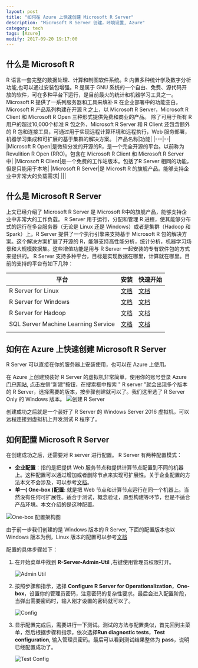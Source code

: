 ```yaml
---
layout: post
title: "如何在 Azure 上快速创建 Microsoft R Server"
description: "Microsoft R Server 创建，环境设置, Azure"
category: tech
tags: [Azure]
modify: 2017-09-20 19:17:00
---
```


## 什么是 Microsoft R
R 语言一套完整的数据处理、计算和制图软件系统。R 内置多种统计学及数字分析功能,也可以通过安装包增强。R 是属于 GNU 系统的一个自由、免费、源代码开放的软件，可在多种平台下运行，是目前最火的统计和机器学习工具之一。
Microsoft R 提供了一系列服务器和工具来填补 R 在企业部署中的功能空白。Microsoft R 产品系列构建在开源 R 之上，以 Microsoft R Server，Microsoft R Client 和 Microsoft R Open 三种形式提供免费和商业的产品。 除了可用于所有 R 用户的超过10,000个标准 R 包之外，Microsoft R Server 和 R Client 还包含额外的 R 包和连接工具，可通过用于实现远程计算环境和远程执行，Web 服务部署，机器学习集成和可扩展的基于集群的解决方案。
|产品名称|功能|
|---|--|
|Microsoft R Open|是微软分发的开源的R，是一个完全开源的平台。以前称为 Revulition R Open (RRO)。包含在 Microsoft R Client 和 Microsoft R Server 中|
|Microsoft R Client|是一个免费的工作站版本。包括了R Server 相同的功能，但是只能用于本地|
|Microsoft R Server|是 Microsft R 的旗舰产品。能够支持企业中非常大的负载需求|
|||


## 什么是 Microsoft R Server
上文已经介绍了 Microsoft R Server 是 Microsoft R中的旗舰产品，能够支持企业中非常大的工作负载。 R Server 用于运行，分配和管理 R 进程，使其能够分布式的运行在多台服务器（无论是 Linux 还是 Windows）或者是集群（Hadoop 和 Spark）上。R Server 提供了一个执行引擎来支持基于 Microsoft R 包的解决方案。这个解决方案扩展了开源的 R，能够支持高性能分析，统计分析，机器学习场景和大规模数据集。这些增值功能是用与 R Server 一起安装的专有软件包的方式来提供的。
R Server 支持多种平台，目标是实现数据在哪里，计算就在哪里。目前的支持的平台有如下几种：

|平台|安装|快速开始|
|---|--|--|
|R Server for Linux| [文档](https://msdn.microsoft.com/en-us/microsoft-r/rserver-install-linux-server) | [文档](https://msdn.microsoft.com/en-us/microsoft-r/scaler-getting-started-data-import-exploration) |
|R Server for Windows| [文档](https://msdn.microsoft.com/en-us/microsoft-r/rserver-install-windows) | [文档](https://msdn.microsoft.com/en-us/microsoft-r/scaler-getting-started-data-import-exploration) |
|R Server for Hadoop| [文档](https://msdn.microsoft.com/en-us/microsoft-r/rserver-install-hadoop) | [文档](https://msdn.microsoft.com/en-us/microsoft-r/scaler-hadoop-getting-started) |
|SQL Server Machine Learning Service| [文档](https://msdn.microsoft.com/library/mt696069.aspx) | [文档](https://msdn.microsoft.com/library/mt604885.aspx) |
||||

## 如何在 Azure 上快速创建 Microsoft R Server
R Server 可以直接在你的服务器上安装使用，也可以在 Azure 上使用。

在 Azure 上创建预装好 R Server 的虚拟机非常简单，使用你的账号登录 Azure [门户网站](https://portal.azure.cn), 点击左侧“新建”按钮，在搜索框中搜索 " R server "就会出现多个版本的 R Server，选择需要的版本，按步骤创建就可以了。我们这里选了 R Server Only 的 Windows 版本。
![创建 R Server](/assets/20170920/CreateRServer.png "创建 R Server" )

创建成功之后就是一个装好了 R Server 的 Windows Server 2016 虚拟机，可以远程连接到虚拟机上开发测试 R 程序了。

## 如何配置 Microsoft R Server
在创建成功之后，还需要对 R server 进行配置。
R Server 有两种配置模式：
- **企业配置**：指的是把提供 Web 服务节点和提供计算节点配置到不同的机器上。这种配置可以通过增加或者删除节点来实现可扩展性。关于企业配置的方法本文不会涉及，可以参考[文档](https://docs.microsoft.com/en-us/r-server/install/operationalize-r-server-enterprise-config)。
- **单一( One-box )配置**: 就是把 Web 节点和计算节点运行在同一个机器上。当然没有任何可扩展性。适合于测试，概念验证，原型构建等环节，但是不适合产品环境。本文介绍的是这种配置。

![One-box 配置架构图](/assets/20170920/setup-onebox.png "One-box 配置架构图" )

由于前一步我们创建的是 Windows 版本的 R Server, 下面的配置版本也以 Windows 版本为例，Linux 版本的配置可以参考[文档](https://docs.microsoft.com/en-us/r-server/install/operationalize-r-server-one-box-config)

配置的具体步骤如下：
1. 在开始菜单中找到 **R-Server-Admin-Util** ,右键使用管理员权限打开。

    ![Admin Util](/assets/20170920/admintool.png "Admin Util" )
2. 按照步骤和指示，选择 **Configure R Server for Operationalization**，**One-box**，设置你的管理员密码，注意密码的复杂性要求。最后会进入配置阶段，当弹出需要密码时，输入刚才设置的密码就可以了。

   ![Config](/assets/20170920/config.png "Config" )

3. 显示配置完成后，需要进行一下测试。测试的方法与配置类似，首先回到主菜单，然后根据步骤和指示，依次选择**Run diagnostic tests**，**Test configuration**, 输入管理员密码。最后可以看到测试结果整体为 **pass**，说明已经配置成功了。
 
   ![Test Config](/assets/20170920/testConfig.png "Test Config" )


